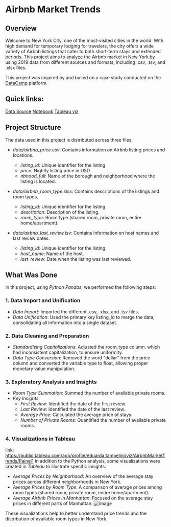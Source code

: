 # Airbnb Market Trends

## Overview

Welcome to New York City, one of the most-visited cities in the world. With high demand for temporary lodging for travelers, the city offers a wide variety of Airbnb listings that cater to both short-term stays and extended periods. This project aims to analyze the Airbnb market in New York by using 2019 data from different sources and formats, including .csv, .tsv, and .xlsx files.

This project was inspired by and based on a case study conducted on the [DataCamp](https://www.datacamp.com/) platform.

## Quick links:
[Data Source](https://www.datacamp.com/) 
[Notebook](https://github.com/DudaTamps/airbnb_market_trends/blob/main/notebook%20(1).ipynb)
[Tableau viz](https://public.tableau.com/app/profile/eduarda.tampelini/viz/AirbnbMarketTrends/Painel1)

## Project Structure

The data used in this project is distributed across three files:

- *data/airbnb_price.csv*: Contains information on Airbnb listing prices and locations.
  - *listing_id*: Unique identifier for the listing.
  - *price*: Nightly listing price in USD.
  - *nbhood_full*: Name of the borough and neighborhood where the listing is located.

- *data/airbnb_room_type.xlsx*: Contains descriptions of the listings and room types.
  - *listing_id*: Unique identifier for the listing.
  - *description*: Description of the listing.
  - *room_type*: Room type (shared room, private room, entire home/apartment).

- *data/airbnb_last_review.tsv*: Contains information on host names and last review dates.
  - *listing_id*: Unique identifier for the listing.
  - *host_name*: Name of the host.
  - *last_review*: Date when the listing was last reviewed.

## What Was Done

In this project, using *Python Pandas*, we performed the following steps:

### 1. Data Import and Unification
- *Data Import*: Imported the different .csv, .xlsx, and .tsv files.
- *Data Unification*: Used the primary key listing_id to merge the data, consolidating all information into a single dataset.

### 2. Data Cleaning and Preparation
- *Standardizing Capitalizations*: Adjusted the room_type column, which had inconsistent capitalization, to ensure uniformity.
- *Data Type Conversion*: Removed the word "dollar" from the price column and converted the variable type to float, allowing proper monetary value manipulation.

### 3. Exploratory Analysis and Insights
- *Room Type Summation*: Summed the number of available private rooms.
- *Key Insights*:
  - *First Review*: Identified the date of the first review.
  - *Last Review*: Identified the date of the last review.
  - *Average Price*: Calculated the average price of stays.
  - *Number of Private Rooms*: Quantified the number of available private rooms.

### 4. Visualizations in Tableau
link: https://public.tableau.com/app/profile/eduarda.tampelini/viz/AirbnbMarketTrends/Painel1
In addition to the Python analysis, some visualizations were created in *Tableau* to illustrate specific insights:
- *Average Prices by Neighborhood*: An overview of the average stay prices across different neighborhoods in New York.
- *Average Prices by Room Type*: A comparison of average prices among room types (shared room, private room, entire home/apartment).
- *Average Airbnb Prices in Manhattan*: Focused on the average stay prices in different parts of Manhattan.
![image](https://github.com/user-attachments/assets/84eff697-a6e1-4042-8288-b6572739de1d)


These visualizations help to better understand price trends and the distribution of available room types in New York.

